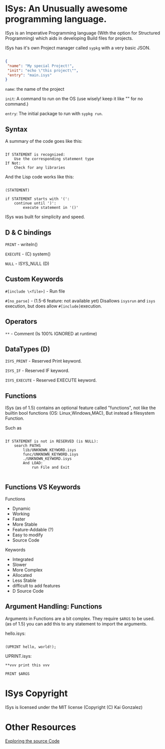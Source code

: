 # ISys: An Unusually awesome programming language.
ISys is an Imperative Programming language (With the option for Structured Programming) which aids in developing Build files for projects.

ISys has it's own Project manager called `sypkg` with a very basic JSON.

```json

{
 "name": "My special Project!",
 "init": "echo \"this project\"",
 "entry": "main.isys"
}

```

`name`: the name of the project

`init`: A command to run on the OS (use wisely! keep it like "" for no command.)

`entry`: The initial package to run with `sypkg run`.

## Syntax

A summary of the code goes like this:

```

If STATEMENT is recognized:
	Use the corresponding statement type
If Not:
	Check for any libraries

```

And the Lisp code works like this:

```

(STATEMENT)

if STATEMENT starts with '(':
	continue until ')':
		execute statement in '()'

```

ISys was built for simplicity and speed.

## D & C bindings

`PRINT` - writeln()

`EXECUTE` - (C) system()

`NULL` - ISYS_NULL (D)

## Custom Keywords

`#[include \<file>]` - Run file

`#[no_parse]` - (1.5-6 feature: not available yet) Disallows `isysrun` and `isys` execution, but does allow `#[include]`execution.

## Operators

`**` - Comment (Is 100% IGNORED at runtime)

## DataTypes (D)

`ISYS_PRINT` - Reserved Print keyword.

`ISYS_IF` - Reserved IF keyword.

`ISYS_EXECUTE` - Reserved EXECUTE keyword.

## Functions

ISys (as of 1.5) contains an optional feature called "functions", not like the
builtin bool functions (OS: Linux,Windows,MAC), But instead a filesystem Function.

Such as

```

If STATEMENT is not in RESERVED (is NULL):
	search PATHS
		lib/UNKNOWN_KEYWORD.isys
		func/UNKNOWN_KEYWORD.isys
		./UNKNOWN_KEYWORD.isys
		And LOAD:
			run File and Exit
				
```

## Functions VS Keywords

Functions

- Dynamic
- Working
- Faster
- More Stable
- Feature-Addable (?)
- Easy to modify
- Source Code

Keywords

- Integrated
- Slower
- More Complex
- Allocated
- Less Stable
- difficult to add features
- D Source Code

## Argument Handling: Functions

Arguments in Functions are a bit complex.
They require `$ARGS` to be used.
(as of 1.5) you can add this to any statement to import the arguments.

hello.isys:

```

(UPRINT hello, world!);

```

UPRINT.isys:

```
**vvv print this vvv

PRINT $ARGS

```

# ISys Copyright

ISys is licensed under the MIT license (Copyright (C) Kai Gonzalez)

# Other Resources

[Exploring the source Code](expl-src.md)
